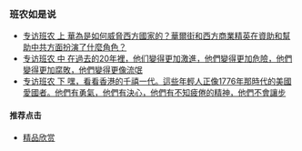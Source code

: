 

### 班农如是说
- [专访班农 上 華為是如何威脅西方國家的？華爾街和西方商業精英在資助和幫助中共方面扮演了什麼角色？](https://youtu.be/IW4Dp4qZwxQ)
- [专访班农 中 在過去的20年裡，他们變得更加激進，他們變得更加危險，他們變得更加腐敗，他們變得更像流氓](https://youtu.be/6d3wYfENFUY)
- [专访班农 下 嘿，看看香港的千禧一代。這些年輕人正像1776年那時代的美國愛國者。他們有勇氣，他們有決心，他們有不知疲倦的精神，他們不會讓步](https://youtu.be/ShWwaYj2HC4)
#### 推荐点击
- [精品欣赏](https://summer200.github.io/content/main)


